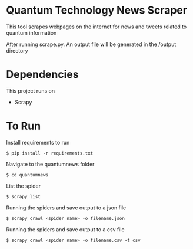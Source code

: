 # Quantum Technology News Scraper
This tool scrapes webpages on the internet for news and tweets related to quantum information

After running scrape.py. An output file will be generated in the /output
directory

# Dependencies
This project runs on 
- Scrapy

# To Run
Install requirements to run
    
    $ pip install -r requirements.txt 

Navigate to the quantumnews folder

    $ cd quantumnews

List the spider 

    $ scrapy list

Running the spiders and save output to a json file

    $ scrapy crawl <spider name> -o	filename.json

Running the spiders and save output to a csv file

    $ scrapy crawl <spider name> -o filename.csv -t csv

